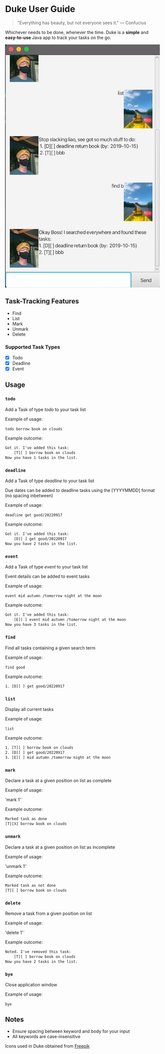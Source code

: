 # Duke User Guide
>"Everything has beauty, but not everyone sees it." — Confucius

Whichever needs to be done, whenever the time.
Duke is a **simple** and **easy-to-use** Java app to track your tasks on the go.

![Duke Ui Screenshot](/docs/Ui.png)

## Task-Tracking Features 
- Find
- List
- Mark
- Unmark
- Delete

### Supported Task Types
-[x] Todo
-[x] Deadline
-[x] Event

## Usage

### `todo`

Add a Task of type *todo* to your task list

Example of usage: 

`todo borrow book on clouds`

Example outcome:

```
Got it. I've added this task:
    [T][ ] borrow book on clouds
Now you have 1 tasks in the list.
```  
### `deadline`

Add a Task of type *deadline* to your task list

Due dates can be added to deadline tasks using the [YYYYMMDD] format (no spacing inbetween)

Example of usage:

`deadline get good/20220917`

Example outcome:

```
Got it. I've added this task:
    [D][ ] get good/20220917
Now you have 2 tasks in the list.
```
### `event`

Add a Task of type *event* to your task list

Event details can be added to event tasks

Example of usage:

`event mid autumn /tomorrow night at the moon`

Example outcome:

```
Got it. I've added this task:
    [E][ ] event mid autumn /tomorrow night at the moon
Now you have 3 tasks in the list.
```

### `find`

Find all tasks containing a given search term

Example of usage:

`find good`

Example outcome:

```
1. [D][ ] get good/20220917
```

### `list`

Display all current tasks

Example of usage:

`list`

Example outcome:

```
1. [T][ ] borrow book on clouds
2. [D][ ] get good/20220917
3. [E][ ] mid autumn /tomorrow night at the moon
```

### `mark`

Declare a task at a given position on list as complete

Example of usage:

'mark 1'`

Example outcome:

```
Marked task as done
[T][X] borrow book on clouds
```

### `unmark`

Declare a task at a given position on list as incomplete

Example of usage:

'unmark 1'`

Example outcome:

```
Marked task as not done
[T][ ] borrow book on clouds
```

### `delete`

Remove a task from a given position on list

Example of usage:

'delete 1'`

Example outcome:

```
Noted. I've removed this task:
    [T][ ] borrow book on clouds
Now you have 2 tasks in the list.
```
### `bye`
Close application window

Example of usage:

`bye`

## Notes
- Ensure spacing between keyword and body for your input
- All keywords are case-insensitive

Icons used in Duke obtained from [Freepik](https://www.flaticon.com/authors/freepik)
